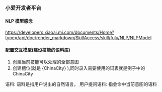 ### 小爱开发者平台

#### NLP 模型感念

https://developers.xiaoai.mi.com/documents/Home?type=/api/doc/render_markdown/SkillAccess/skill/fulu/NLP/NLPModel

#### 配置交互模型(建设技能的语料库)

1. 创建当前技能可以处理的全部意图
2. 创建槽位(就是 {ChinaCity} ),同时录入需要使用的词表就是例子中的 ChinaCity

语料: 语料是指用户说出的自然语言。
用户提问语料: 指会命中当前意图的语料

